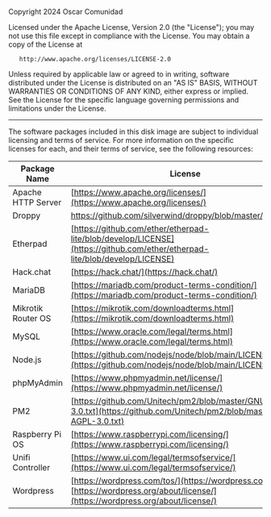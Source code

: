 Copyright 2024 Oscar Comunidad

   Licensed under the Apache License, Version 2.0 (the "License");
   you may not use this file except in compliance with the License.
   You may obtain a copy of the License at

       http://www.apache.org/licenses/LICENSE-2.0

   Unless required by applicable law or agreed to in writing, software
   distributed under the License is distributed on an "AS IS" BASIS,
   WITHOUT WARRANTIES OR CONDITIONS OF ANY KIND, either express or implied.
   See the License for the specific language governing permissions and
   limitations under the License.

   ---

   The software packages included in this disk image are subject to individual licensing and terms of service. For more information on the specific licenses for each, and their terms of service, see the following resources:

| Package Name  | License | 
| ------------- | ------------- |
| Apache HTTP Server  | [https://www.apache.org/licenses/](https://www.apache.org/licenses/)  |
| Droppy| [https://github.com/silverwind/droppy/blob/master/LICENSE)](https://github.com/silverwind/droppy/blob/master/LICENSE) | 
| Etherpad | [https://github.com/ether/etherpad-lite/blob/develop/LICENSE](https://github.com/ether/etherpad-lite/blob/develop/LICENSE) |
| Hack.chat | [https://hack.chat/](https://hack.chat/) |
| MariaDB | [https://mariadb.com/product-terms-condition/](https://mariadb.com/product-terms-condition/) | 
| Mikrotik Router OS | [https://mikrotik.com/downloadterms.html](https://mikrotik.com/downloadterms.html) |
| MySQL | [https://www.oracle.com/legal/terms.html](https://www.oracle.com/legal/terms.html) |
| Node.js | [https://github.com/nodejs/node/blob/main/LICENSE](https://github.com/nodejs/node/blob/main/LICENSE) |
| phpMyAdmin | [https://www.phpmyadmin.net/license/](https://www.phpmyadmin.net/license/) |
| PM2 | [https://github.com/Unitech/pm2/blob/master/GNU-AGPL-3.0.txt](https://github.com/Unitech/pm2/blob/master/GNU-AGPL-3.0.txt) |
| Raspberry Pi OS | [https://www.raspberrypi.com/licensing/](https://www.raspberrypi.com/licensing/) |
| Unifi Controller | [https://www.ui.com/legal/termsofservice/](https://www.ui.com/legal/termsofservice/) |
| Wordpress | [https://wordpress.com/tos/](https://wordpress.com/tos/), [https://wordpress.org/about/license/](https://wordpress.org/about/license/) |



